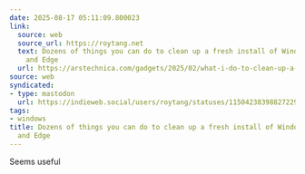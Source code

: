 ```yaml
---
date: 2025-08-17 05:11:09.800023
link:
  source: web
  source_url: https://roytang.net
  text: Dozens of things you can do to clean up a fresh install of Windows 11 24H2
    and Edge
  url: https://arstechnica.com/gadgets/2025/02/what-i-do-to-clean-up-a-clean-install-of-windows-11-23h2-and-edge/
source: web
syndicated:
- type: mastodon
  url: https://indieweb.social/users/roytang/statuses/115042383988272296
tags:
- windows
title: Dozens of things you can do to clean up a fresh install of Windows 11 24H2
  and Edge
---
```


Seems useful
